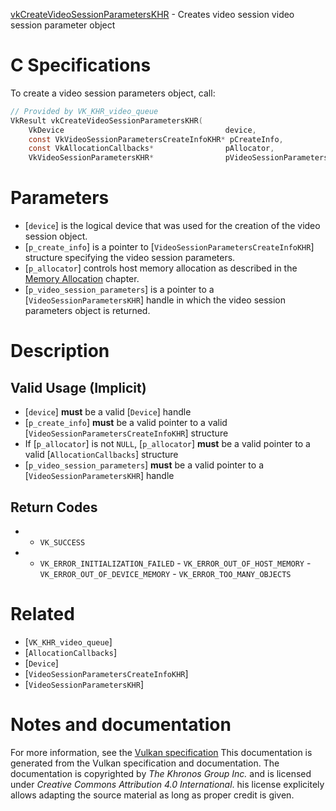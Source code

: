 [vkCreateVideoSessionParametersKHR](https://www.khronos.org/registry/vulkan/specs/1.3-extensions/man/html/vkCreateVideoSessionParametersKHR.html) - Creates video session video session parameter object

# C Specifications
To create a video session parameters object, call:
```c
// Provided by VK_KHR_video_queue
VkResult vkCreateVideoSessionParametersKHR(
    VkDevice                                    device,
    const VkVideoSessionParametersCreateInfoKHR* pCreateInfo,
    const VkAllocationCallbacks*                pAllocator,
    VkVideoSessionParametersKHR*                pVideoSessionParameters);
```

# Parameters
- [`device`] is the logical device that was used for the creation of the video session object.
- [`p_create_info`] is a pointer to [`VideoSessionParametersCreateInfoKHR`] structure specifying the video session parameters.
- [`p_allocator`] controls host memory allocation as described in the [Memory Allocation](https://www.khronos.org/registry/vulkan/specs/1.3-extensions/html/vkspec.html#memory-allocation) chapter.
- [`p_video_session_parameters`] is a pointer to a [`VideoSessionParametersKHR`] handle in which the video session parameters object is returned.

# Description
## Valid Usage (Implicit)
-  [`device`] **must**  be a valid [`Device`] handle
-  [`p_create_info`] **must**  be a valid pointer to a valid [`VideoSessionParametersCreateInfoKHR`] structure
-    If [`p_allocator`] is not `NULL`, [`p_allocator`] **must**  be a valid pointer to a valid [`AllocationCallbacks`] structure
-  [`p_video_session_parameters`] **must**  be a valid pointer to a [`VideoSessionParametersKHR`] handle

## Return Codes
*   - `VK_SUCCESS` 
*   - `VK_ERROR_INITIALIZATION_FAILED`  - `VK_ERROR_OUT_OF_HOST_MEMORY`  - `VK_ERROR_OUT_OF_DEVICE_MEMORY`  - `VK_ERROR_TOO_MANY_OBJECTS`

# Related
- [`VK_KHR_video_queue`]
- [`AllocationCallbacks`]
- [`Device`]
- [`VideoSessionParametersCreateInfoKHR`]
- [`VideoSessionParametersKHR`]

# Notes and documentation
For more information, see the [Vulkan specification](https://www.khronos.org/registry/vulkan/specs/1.3-extensions/html/vkspec.html)
This documentation is generated from the Vulkan specification and documentation.
The documentation is copyrighted by *The Khronos Group Inc.* and is licensed under *Creative Commons Attribution 4.0 International*.
his license explicitely allows adapting the source material as long as proper credit is given.
        